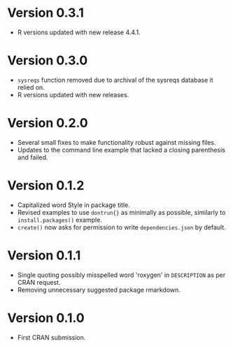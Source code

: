 # Version 0.3.1

* R versions updated with new release 4.4.1.

# Version 0.3.0

* `sysreqs` function removed due to archival of the sysreqs database it relied on.
* R versions updated with new releases.

# Version 0.2.0

* Several small fixes to make functionality robust against missing files.
* Updates to the command line example that lacked a closing parenthesis and failed.

# Version 0.1.2

* Capitalized word Style in package title.
* Revised examples to use `dontrun{}` as minimally as possible, similarly to `install.packages()` example.
* `create()` now asks for permission to write `dependencies.json` by default.

# Version 0.1.1

* Single quoting possibly misspelled word 'roxygen' in `DESCRIPTION` as per CRAN request.
* Removing unnecessary suggested package rmarkdown.

# Version 0.1.0

* First CRAN submission.
